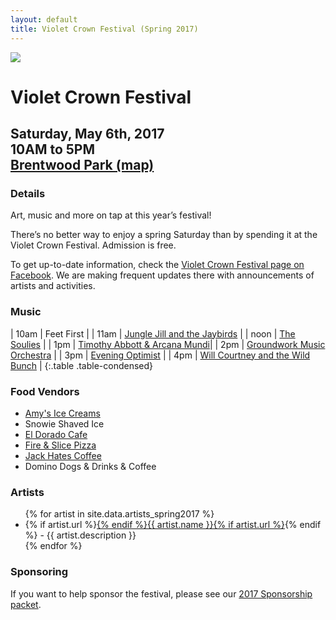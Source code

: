 ```yaml
---
layout: default
title: Violet Crown Festival (Spring 2017)
---
```

<div class="container">
	<div class="row">
		<div class="col-md-2"><img src="img/VCF_Logo_2014_sm.png" class="img-responsive"></div>
		<div class="col-md-6">
			<h1>Violet Crown Festival</h1>
			<h2>
				Saturday, May 6th, 2017 <br>
				10AM to 5PM <br>
				<a href="https://plus.google.com/105953711653254975745/about?gl=us&amp;hl=en">Brentwood Park (map)</a>
			</h2>
		</div>
	</div>
</div>

### Details

Art, music and more on tap at this year’s festival!

There’s no better way to enjoy a spring Saturday than by spending it at the
Violet Crown Festival. Admission is free.

To get up-to-date information, check the [Violet Crown Festival page on Facebook](https://www.facebook.com/VioletCrownFestival).
We are making frequent updates there with announcements of artists and activities.

### Music

| 10am | Feet First |
| 11am | [Jungle Jill and the Jaybirds](https://www.facebook.com/pages/Jungle-Jill-The-Jaybirds/257212990967619) | 
| noon | [The Soulies](https://www.facebook.com/thesouliesband/) |
|  1pm | [Timothy Abbott & Arcana Mundi](https://www.facebook.com/Timothy-Abbott-Arcana-Mundi-247038178712386/)|
|  2pm | [Groundwork Music Orchestra](http://www.groundworkmusic.org/) |
|  3pm | [Evening Optimist](https://www.facebook.com/eveningoptimist/) |
|  4pm | [Will Courtney and the Wild Bunch](https://www.willcourtneymusic.com/) |
{:.table .table-condensed}

### Food Vendors

* [Amy's Ice Creams](http://www.amysicecreams.com/)
* Snowie Shaved Ice
* [El Dorado Cafe](http://www.eldoradocafeatx.com/)
* [Fire & Slice Pizza](http://www.fireandsliceaustin.com/)
* [Jack Hates Coffee](http://www.jackhatescoffee.com)
* Domino Dogs & Drinks & Coffee

### Artists

<ul>{% for artist in site.data.artists_spring2017 %}<li>{% if artist.url %}<a href="{{ artist.url }}" target="_blank">{% endif %}{{ artist.name }}{% if artist.url %}</a>{% endif %} - {{ artist.description }}</li>{% endfor %}</ul>

### Sponsoring

If you want to help sponsor the festival, please see our <a href="docs/VCF_SponsorPacket_2017_pig.pdf">2017 Sponsorship packet</a>.
